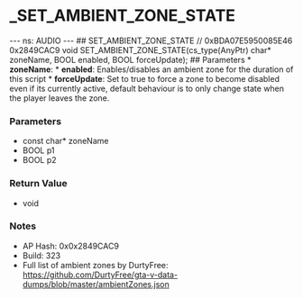 # _SET_AMBIENT_ZONE_STATE

--- ns: AUDIO --- ## SET_AMBIENT_ZONE_STATE  // 0xBDA07E5950085E46 0x2849CAC9 void SET_AMBIENT_ZONE_STATE(cs_type(AnyPtr) char* zoneName, BOOL enabled, BOOL forceUpdate);  ## Parameters * **zoneName**: * **enabled**: Enables/disables an ambient zone for the duration of this script * **forceUpdate**: Set to true to force a zone to become disabled even if its currently active, default behaviour is to only change state when the player leaves the zone.

### Parameters
* const char* zoneName
* BOOL p1
* BOOL p2

### Return Value
* void

### Notes
* AP Hash: 0x0x2849CAC9
* Build: 323
* Full list of ambient zones by DurtyFree: https://github.com/DurtyFree/gta-v-data-dumps/blob/master/ambientZones.json

